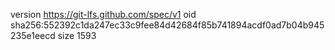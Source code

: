 version https://git-lfs.github.com/spec/v1
oid sha256:552392c1da247ec33c9fee84d42684f85b741894acdf0ad7b04b945235e1eecd
size 1593
